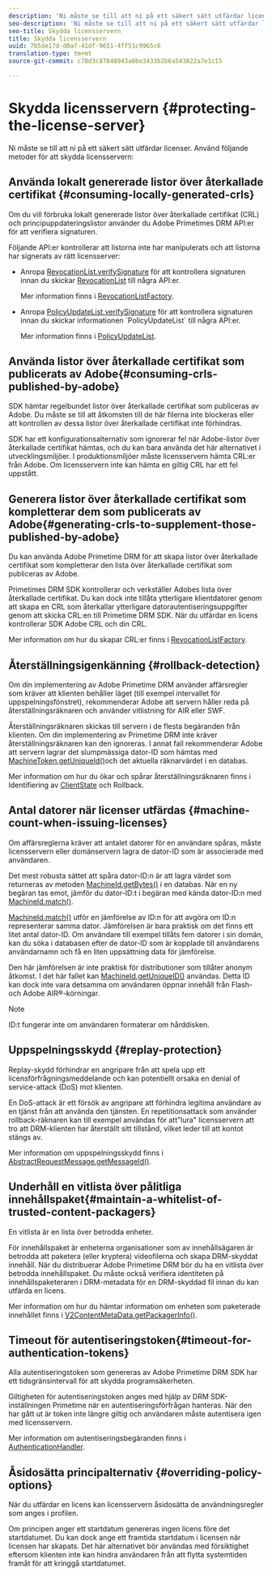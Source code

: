 ```yaml
---
description: 'Ni måste se till att ni på ett säkert sätt utfärdar licenser. Tänk på följande när det gäller att skydda licensservern '
seo-description: 'Ni måste se till att ni på ett säkert sätt utfärdar licenser. Tänk på följande när det gäller att skydda licensservern '
seo-title: Skydda licensservern
title: Skydda licensservern
uuid: 7b5de17d-d0a7-41df-9651-4ff51c9965c6
translation-type: tm+mt
source-git-commit: c78d3c87848943a0be3433b2b6a543822a7e1c15

---
```



# Skydda licensservern {#protecting-the-license-server}

Ni måste se till att ni på ett säkert sätt utfärdar licenser. Använd följande metoder för att skydda licensservern:

## Använda lokalt genererade listor över återkallade certifikat {#consuming-locally-generated-crls}

Om du vill förbruka lokalt genererade listor över återkallade certifikat (CRL) och principuppdateringslistor använder du Adobe Primetimes DRM API:er för att verifiera signaturen.

Följande API:er kontrollerar att listorna inte har manipulerats och att listorna har signerats av rätt licensserver:

* Anropa [RevocationList.verifySignature](https://help.adobe.com/en_US/primetime/api/drm-apis/server/javadocs-flashaccess-pro/com/adobe/flashaccess/sdk/revocation/RevocationList.html#verifySignature(java.security.cert.X509Certificate)) för att kontrollera signaturen innan du skickar [RevocationList](https://help.adobe.com/en_US/primetime/api/drm-apis/server/javadocs-flashaccess-pro/com/adobe/flashaccess/sdk/revocation/RevocationList.html) till några API:er.

   Mer information finns i [RevocationListFactory](https://help.adobe.com/en_US/primetime/api/drm-apis/server/javadocs-flashaccess-pro/com/adobe/flashaccess/sdk/revocation/RevocationListFactory.html).

* Anropa [PolicyUpdateList.verifySignature](https://help.adobe.com/en_US/primetime/api/drm-apis/server/javadocs-flashaccess-pro/com/adobe/flashaccess/sdk/policyupdate/PolicyUpdateList.html#verifySignature(java.security.cert.X509Certificate)) för att kontrollera signaturen innan du skickar informationen `PolicyUpdateList` till några API:er.

   Mer information finns i [PolicyUpdateList](https://help.adobe.com/en_US/primetime/api/drm-apis/server/javadocs-flashaccess-pro/com/adobe/flashaccess/sdk/policyupdate/PolicyUpdateList.html).

## Använda listor över återkallade certifikat som publicerats av Adobe{#consuming-crls-published-by-adobe}

SDK hämtar regelbundet listor över återkallade certifikat som publiceras av Adobe. Du måste se till att åtkomsten till de här filerna inte blockeras eller att kontrollen av dessa listor över återkallade certifikat inte förhindras.

SDK har ett konfigurationsalternativ som ignorerar fel när Adobe-listor över återkallade certifikat hämtas, och du kan bara använda det här alternativet i utvecklingsmiljöer. I produktionsmiljöer måste licensservern hämta CRL:er från Adobe. Om licensservern inte kan hämta en giltig CRL har ett fel uppstått.

## Generera listor över återkallade certifikat som kompletterar dem som publicerats av Adobe{#generating-crls-to-supplement-those-published-by-adobe}

Du kan använda Adobe Primetime DRM för att skapa listor över återkallade certifikat som kompletterar den lista över återkallade certifikat som publiceras av Adobe.

Primetimes DRM SDK kontrollerar och verkställer Adobes lista över återkallade certifikat. Du kan dock inte tillåta ytterligare klientdatorer genom att skapa en CRL som återkallar ytterligare datorautentiseringsuppgifter genom att skicka CRL:en till Primetime DRM SDK. När du utfärdar en licens kontrollerar SDK Adobe CRL och din CRL.

Mer information om hur du skapar CRL:er finns i [RevocationListFactory](https://help.adobe.com/en_US/primetime/api/drm-apis/server/javadocs-flashaccess-pro/com/adobe/flashaccess/sdk/revocation/RevocationListFactory.html).

## Återställningsigenkänning {#rollback-detection}

Om din implementering av Adobe Primetime DRM använder affärsregler som kräver att klienten behåller läget (till exempel intervallet för uppspelningsfönstret), rekommenderar Adobe att servern håller reda på återställningsräknaren och använder vitlistning för AIR eller SWF.

Återställningsräknaren skickas till servern i de flesta begäranden från klienten. Om din implementering av Primetime DRM inte kräver återställningsräknaren kan den ignoreras. I annat fall rekommenderar Adobe att servern lagrar det slumpmässiga dator-ID som hämtas med [MachineToken.getUniqueId()](https://help.adobe.com/en_US/primetime/api/drm-apis/server/javadocs-flashaccess-pro/com/adobe/flashaccess/sdk/cert/MachineId.html#getUniqueId())och det aktuella räknarvärdet i en databas.

Mer information om hur du ökar och spårar återställningsräknaren finns i Identifiering av [ClientState](https://help.adobe.com/en_US/primetime/api/drm-apis/server/javadocs-flashaccess-pro/com/adobe/flashaccess/sdk/protocol/ClientState.html) och Rollback.

## Antal datorer när licenser utfärdas {#machine-count-when-issuing-licenses}

Om affärsreglerna kräver att antalet datorer för en användare spåras, måste licensservern eller domänservern lagra de dator-ID som är associerade med användaren.

Det mest robusta sättet att spåra dator-ID:n är att lagra värdet som returneras av metoden [MachineId.getBytes()](https://help.adobe.com/en_US/primetime/api/drm-apis/server/javadocs-flashaccess-pro/com/adobe/flashaccess/sdk/cert/MachineId.html#getBytes()) i en databas. När en ny begäran tas emot, jämför du dator-ID:t i begäran med kända dator-ID:n med [MachineId.match()](https://help.adobe.com/en_US/primetime/api/drm-apis/server/javadocs-flashaccess-pro/com/adobe/flashaccess/sdk/cert/MachineId.html#matches(com.adobe.flashaccess.sdk.cert.MachineId)).

[MachineId.match()](https://help.adobe.com/en_US/primetime/api/drm-apis/server/javadocs-flashaccess-pro/com/adobe/flashaccess/sdk/cert/MachineId.html#matches(com.adobe.flashaccess.sdk.cert.MachineId)) utför en jämförelse av ID:n för att avgöra om ID:n representerar samma dator. Jämförelsen är bara praktisk om det finns ett litet antal dator-ID. Om användare till exempel tillåts fem datorer i sin domän, kan du söka i databasen efter de dator-ID som är kopplade till användarens användarnamn och få en liten uppsättning data för jämförelse.

Den här jämförelsen är inte praktisk för distributioner som tillåter anonym åtkomst. I det här fallet kan [MachineId.getUniqueID()](https://help.adobe.com/en_US/primetime/api/drm-apis/server/javadocs-flashaccess-pro/com/adobe/flashaccess/sdk/cert/MachineId.html#getUniqueId()) användas. Detta ID kan dock inte vara detsamma om användaren öppnar innehåll från Flash- och Adobe AIR®-körningar.

>[!NOTE]
>
>ID:t fungerar inte om användaren formaterar om hårddisken.

## Uppspelningsskydd {#replay-protection}

Replay-skydd förhindrar en angripare från att spela upp ett licensförfrågningsmeddelande och kan potentiellt orsaka en denial of service-attack (DoS) mot klienten.

En DoS-attack är ett försök av angripare att förhindra legitima användare av en tjänst från att använda den tjänsten. En repetitionsattack som använder rollback-räknaren kan till exempel användas för att&quot;lura&quot; licensservern att tro att DRM-klienten har återställt sitt tillstånd, vilket leder till att kontot stängs av.

Mer information om uppspelningsskydd finns i [ AbstractRequestMessage.getMessageId()](https://help.adobe.com/en_US/primetime/api/drm-apis/server/javadocs-flashaccess-pro/com/adobe/flashaccess/sdk/protocol/AbstractRequestMessage.html#getMessageId()).

## Underhåll en vitlista över pålitliga innehållspaket{#maintain-a-whitelist-of-trusted-content-packagers}

En vitlista är en lista över betrodda enheter.

För innehållspaket är enheterna organisationer som av innehållsägaren är betrodda att paketera (eller kryptera) videofilerna och skapa DRM-skyddat innehåll. När du distribuerar Adobe Primetime DRM bör du ha en vitlista över betrodda innehållspaket. Du måste också verifiera identiteten på innehållspaketeraren i DRM-metadata för en DRM-skyddad fil innan du kan utfärda en licens.

Mer information om hur du hämtar information om enheten som paketerade innehållet finns i [V2ContentMetaData.getPackagerInfo()](https://help.adobe.com/en_US/primetime/api/drm-apis/server/javadocs-flashaccess-pro/com/adobe/flashaccess/sdk/media/drm/keys/v2/V2ContentMetaData.html#getPackagerInfo()).

## Timeout för autentiseringstoken{#timeout-for-authentication-tokens}

Alla autentiseringstoken som genereras av Adobe Primetime DRM SDK har ett tidsgränsintervall för att skydda programsäkerheten.

Giltigheten för autentiseringstoken anges med hjälp av DRM SDK-inställningen Primetime när en autentiseringsförfrågan hanteras. När den har gått ut är token inte längre giltig och användaren måste autentisera igen med licensservern.

Mer information om autentiseringsbegäranden finns i [AuthenticationHandler](https://help.adobe.com/en_US/primetime/api/drm-apis/server/javadocs-flashaccess-pro/com/adobe/flashaccess/sdk/protocol/authentication/AuthenticationHandler.html).

## Åsidosätta principalternativ {#overriding-policy-options}

När du utfärdar en licens kan licensservern åsidosätta de användningsregler som anges i profilen.

Om principen anger ett startdatum genereras ingen licens före det startdatumet. Du kan dock ange ett framtida startdatum i licensen när licensen har skapats. Det här alternativet bör användas med försiktighet eftersom klienten inte kan hindra användaren från att flytta systemtiden framåt för att kringgå startdatumet.